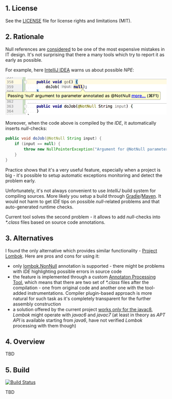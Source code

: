 ## 1. License

See the [LICENSE](LICENSE.md) file for license rights and limitations (MIT).

## 2. Rationale

Null references are [considered](https://en.wikipedia.org/wiki/Null_pointer#History) to be one of the most expensive mistakes in IT design. It's not surprising that there a many tools which try to report it as early as possible.  

For example, here [IntelliJ IDEA](https://www.jetbrains.com/idea/) warns us about possible *NPE*: 

![warning-intellij.png](docs/img/warning-intellij.png)

Moreover, when the code above is compiled by the *IDE*, it automatically inserts *null*-checks:

```java
public void doJob(@NotNull String input) {
    if (input == null) {
        throw new NullPointerException("Argument for @NotNull parameter 'input' must not be null");
    }
}
```

Practice shows that it's a very useful feature, especially when a project is big - it's possible to setup automatic exceptions monitoring and detect the problem early.  

Unfortunately, it's not always convenient to use *IntelliJ* build system for compiling sources. More likely you setup a build through [Gradle](https://gradle.org/)/[Maven](http://maven.apache.org/). It would not harm to get *IDE* tips on possible *null*-related problems and that auto-generated runtime checks.  

Current tool solves the second problem - it allows to add *null*-checks into *\*.class* files based on source code annotations.

## 3. Alternatives

I found the only alternative which provides similar functionality - [Project Lombok](https://projectlombok.org/features/NonNull). Here are pros and cons for using it:
* only [lombok.NonNull](https://projectlombok.org/api/lombok/NonNull.html) annotation is supported - there might be problems with *IDE* highlighting possible errors in source code
* the feature is implemented through a custom [Annotaton Processing Tool](https://docs.oracle.com/javase/7/docs/technotes/guides/apt/index.html), which means that there are two set of *\*.class* files after the compilation - one from original code and another one with the tool-added instrumentations. Compiler plugin-based approach is more natural for such task as it's completely transparent for the further assembly construction
* a solution offered by the current project [works only for the javac8](core/javac/README.md#5-limitations), *Lombok* might operate with *javac6* and *javac7* (at least in theory as *APT API* is available starting from *java6*, have not verified *Lombok* processing with them though)

## 4. Overview

TBD

## 5. Build

[![Build Status](https://travis-ci.org/denis-zhdanov/traute.svg?branch=master)](https://travis-ci.org/denis-zhdanov/traute)

TBD